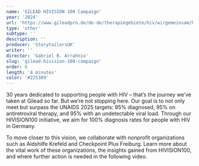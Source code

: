 ```yaml
---
name: 'GILEAD HIVISION 100 Campaign'
year: '2024'
url: 'https://www.gileadpro.de/de-de/therapiegebiete/hiv/wirgemeinsam/hivision100'
type: 'other'
subtype: ''
description: ''
producer: 'StorytailorsUK'
writer: ''
director: 'Gabriel B. Arrahnio'
slug: 'gilead-hivision-100-campaign'
order: 6
length: '4 minutes'
color: '#225389'
---
```


<script>
  import ExternalLink from '$lib/components/Link/ExternalLink.svelte';
  import Link from '$lib/components/Link/Link.svelte';
</script>

30 years dedicated to supporting people with HIV – that’s the journey we’ve taken at Gilead so far. But we’re not stopping here. Our goal is to not only meet but surpass the UNAIDS 2025 targets: 95% diagnosed, 95% on antiretroviral therapy, and 95% with an undetectable viral load. Through our HIVISION100 initiative, we aim for 100% diagnosis rates for people with HIV in Germany.

To move closer to this vision, we collaborate with nonprofit organizations such as Aidshilfe Krefeld and Checkpoint Plus Freiburg. Learn more about the vital work of these organizations, the insights gained from HIVISION100, and where further action is needed in the following video.
